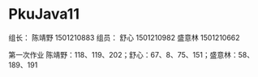 # PkuJava11
组长：
陈靖野 1501210883
组员：
舒心 1501210982
盛意林 1501210662

<p>第一次作业 陈靖野：118、119、202；舒心：67、8、75、151；盛意林：58、189、191</p>
